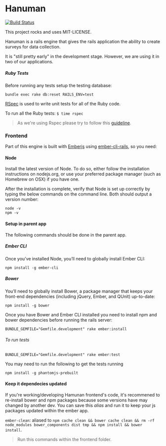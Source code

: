 Hanuman
========

[![Build Status](https://travis-ci.org/kristenhazard/hanuman.svg?branch=master)](https://travis-ci.org/kristenhazard/hanuman)

This project rocks and uses MIT-LICENSE.

Hanuman is a rails engine that gives the rails application the ability to create surveys for data collection.

It is "still pretty early" in the development stage. However, we are using it in two of our applications.

##### Ruby Tests

Before running any tests setup the testing database:

`bundle exec rake db:reset RAILS_ENV=test`

[RSpec](http://rspec.info/) is used to write unit tests for all of the Ruby code.

To run all the Ruby tests:
`$ time rspec`

> As we're using Rspec please try to follow this [guideline](http://betterspecs.org/).


### Frontend

Part of this engine is built with [Emberjs](http://emberjs.com/) using [ember-cli-rails](https://github.com/thoughtbot/ember-cli-rails), so you need:

#### Node

Install the latest version of Node. To do so, either follow the installation instructions on nodejs.org, or use your preferred package manager (such as Homebrew on OSX) if you have one.

After the installation is complete, verify that Node is set up correctly by typing the below commands on the command line. Both should output a version number:

````
node -v
npm -v
````

#### Setup in parent app

The following commands should be done in the parent app.

##### Ember CLI

Once you’ve installed Node, you’ll need to globally install Ember CLI:

````
npm install -g ember-cli
````

##### Bower

You’ll need to globally install Bower, a package manager that keeps your front-end dependencies (including jQuery, Ember, and QUnit) up-to-date:

````
npm install -g bower

````

Once you have Bower and Ember CLI installed you need to install npm and bower dependencies before running the rails server:

````
BUNDLE_GEMFILE="Gemfile.development" rake ember:install
````

###### To run tests

````
BUNDLE_GEMFILE="Gemfile.development" rake ember:test
````

You may need to run the following to get the tests running

````
npm install -g phantomjs-prebuilt
````

#### Keep it dependecies updated

If you're working/developing Hamunan frontend's code, it's recommened to re-install bower and npm packages because some versions have may changed by another dev. You can save this *alias* and run it to keep your js packages updated within the ember app.

`ember-clean`: aliased to `npm cache clean && bower cache clean && rm -rf node_modules bower_components dist tmp && npm install && bower install`.

> Run this commands within the frontend folder.



